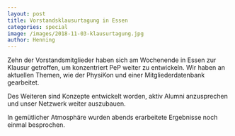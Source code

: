 ```yaml
---
layout: post
title: Vorstandsklausurtagung in Essen
categories: special
image: /images/2018-11-03-klausurtagung.jpg
author: Henning
---
```


Zehn der Vorstandsmitglieder haben sich am Wochenende in Essen zur Klausur getroffen, um konzentriert
PeP weiter zu entwickeln. Wir haben an aktuellen Themen, wie der PhysiKon und einer Mitgliederdatenbank gearbeitet.

Des Weiteren sind Konzepte entwickelt worden, aktiv Alumni anzusprechen und unser Netzwerk weiter auszubauen.

In gemütlicher Atmosphäre wurden abends erarbeitete Ergebnisse noch einmal besprochen.
